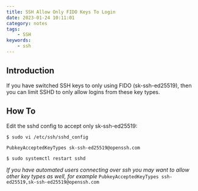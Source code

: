 ```yaml
---
title: SSH Allow Only FIDO Keys To Login
date: 2023-01-24 10:11:01
category: notes
tags:
    - SSH
keywords:
    - ssh
---
```


## Introduction
If you have switched SSH keys to only using FIDO (sk-ssh-ed25519), then you can limit SSHD to only allow logins
from these key types.


## How To

Edit the sshd config to accept only sk-ssh-ed25519:

```shell
$ sudo vi /etc/ssh/sshd_config

PubkeyAcceptedKeyTypes sk-ssh-ed25519@openssh.com

$ sudo systemctl restart sshd

```

*If you have automated users connecting over ssh you may want to allow other key types as well, for example* `PubkeyAcceptedKeyTypes ssh-ed25519,sk-ssh-ed25519@openssh.com`
